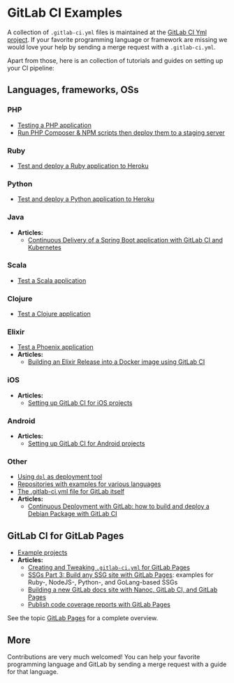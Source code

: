 # GitLab CI Examples

A collection of `.gitlab-ci.yml` files is maintained at the [GitLab CI Yml project][gitlab-ci-templates].
If your favorite programming language or framework are missing we would love your help by sending a merge request
with a `.gitlab-ci.yml`.

Apart from those, here is an collection of tutorials and guides on setting up your CI pipeline:

## Languages, frameworks, OSs

### PHP

- [Testing a PHP application](php.md)
- [Run PHP Composer & NPM scripts then deploy them to a staging server](deployment/composer-npm-deploy.md)

### Ruby

- [Test and deploy a Ruby application to Heroku](test-and-deploy-ruby-application-to-heroku.md)

### Python

- [Test and deploy a Python application to Heroku](test-and-deploy-python-application-to-heroku.md)

### Java

- **Articles:**
  - [Continuous Delivery of a Spring Boot application with GitLab CI and Kubernetes](https://about.gitlab.com/2016/12/14/continuous-delivery-of-a-spring-boot-application-with-gitlab-ci-and-kubernetes/)

### Scala

- [Test a Scala application](test-scala-application.md)

### Clojure

- [Test a Clojure application](test-clojure-application.md)

### Elixir

- [Test a Phoenix application](test-phoenix-application.md)
- **Articles:**
  - [Building an Elixir Release into a Docker image using GitLab CI](https://about.gitlab.com/2016/08/11/building-an-elixir-release-into-docker-image-using-gitlab-ci-part-1/)

### iOS

- **Articles:**
  - [Setting up GitLab CI for iOS projects](https://about.gitlab.com/2016/03/10/setting-up-gitlab-ci-for-ios-projects/)

### Android

- **Articles:**
  - [Setting up GitLab CI for Android projects](https://about.gitlab.com/2016/11/30/setting-up-gitlab-ci-for-android-projects/)

### Other

- [Using `dpl` as deployment tool](deployment/README.md)
- [Repositories with examples for various languages](https://gitlab.com/groups/gitlab-examples)
- [The .gitlab-ci.yml file for GitLab itself](https://gitlab.com/gitlab-org/gitlab-ce/blob/master/.gitlab-ci.yml)
- **Articles:**
  - [Continuous Deployment with GitLab: how to build and deploy a Debian Package with GitLab CI](https://about.gitlab.com/2016/10/12/automated-debian-package-build-with-gitlab-ci/)

## GitLab CI for GitLab Pages

- [Example projects](https://gitlab.com/pages)
- **Articles:**
  - [Creating and Tweaking `.gitlab-ci.yml` for GitLab Pages](../../user/project/pages/getting_started_part_four.md)
  - [SSGs Part 3: Build any SSG site with GitLab Pages](https://about.gitlab.com/2016/06/17/ssg-overview-gitlab-pages-part-3-examples-ci/):
  examples for Ruby-, NodeJS-, Python-, and GoLang-based SSGs
  - [Building a new GitLab docs site with Nanoc, GitLab CI, and GitLab Pages](https://about.gitlab.com/2016/12/07/building-a-new-gitlab-docs-site-with-nanoc-gitlab-ci-and-gitlab-pages/)
  - [Publish code coverage reports with GitLab Pages](https://about.gitlab.com/2016/11/03/publish-code-coverage-report-with-gitlab-pages/)

See the topic [GitLab Pages](../../user/project/pages/index.md) for a complete overview.

## More

Contributions are very much welcomed! You can help your favorite programming
language and GitLab by sending a merge request with a guide for that language.

[gitlab-ci-templates]: https://gitlab.com/gitlab-org/gitlab-ci-yml
